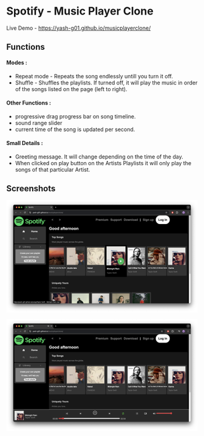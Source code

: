 # Spotify - Music Player Clone

Live Demo - https://yash-g01.github.io/musicplayerclone/

## Functions

#### Modes :
* Repeat mode - Repeats the song endlessly untill you turn it off.
* Shuffle - Shuffles the playlists. If turned off, it will play the music in order of the songs listed on the page (left to right).

#### Other Functions :
* progressive drag progress bar on song timeline.
* sound range slider
* current time of the song is updated per second.

#### Small Details :
* Greeting message. It will change depending on the time of the day.
* When clicked on play button on the Artists Playlists it will only play the songs of that particular Artist.

## Screenshots

<p>
    <img src="./Screenshots/SS1.png" alt="Web_img">
</p>

<p>
    <img src="./Screenshots/SS2.png" alt="Web_img">
</p>
